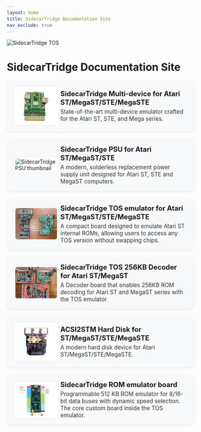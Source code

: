 ```yaml
---
layout: home
title: SidecarTridge Documentation Site
nav_exclude: true
---
```



![SidecarTridge TOS](/assets/images/SIDECARTRIDGE_TEXT_1920x416_BLACK.png)

# SidecarTridge Documentation Site

<!-- Project grid (scoped styles) -->
<style>
  .proj-grid {
    display: grid;
    grid-template-columns: repeat(auto-fit, minmax(340px, 1fr));
    gap: 1.2rem;
    margin-top: 0.75rem;
  }
  .proj-card {
    background: #f8f9fa;
    border-radius: 14px;
    padding: 1rem 1.1rem;
    box-shadow: 0 2px 6px rgba(0,0,0,0.08);
    transition: transform .12s ease, box-shadow .12s ease;
  }
  .proj-card:hover {
    transform: translateY(-2px);
    box-shadow: 0 10px 22px rgba(0,0,0,0.12);
  }
  .proj-inner {
    display: grid;
    grid-template-columns: 112px 1fr;
    gap: .9rem;
    align-items: center;
  }
  @media (max-width: 560px) {
    .proj-inner { grid-template-columns: 1fr; }
  }
  .proj-thumb {
    width: 100%;
    max-height: 96px;
    object-fit: contain;
    border-radius: 10px;
    background: #fff;
    padding: .25rem;
    border: 1px solid #e9ecef;
  }
  .proj-card h2 {
    margin: 0 0 .25rem 0;
    font-size: 1.15rem;
    line-height: 1.25;
  }
  .proj-card h2 a { text-decoration: none; }
  .proj-card p {
    margin: 0;
    font-size: .95rem;
    color: #333;
  }
</style>

<div class="proj-grid">

  <div class="proj-card">
    <div class="proj-inner">
      <img class="proj-thumb" src="/sidecartridge-multidevice/assets/images/BOARD-3.1-PICOW-PERSPECTIVE.png" alt="SidecarTridge multi-device thumbnail">
      <div>
        <h2><a href="/sidecartridge-multidevice/">SidecarTridge Multi-device for Atari ST/MegaST/STE/MegaSTE</a></h2>
        <p>State-of-the-art multi-device emulator crafted for the Atari ST, STE, and Mega series.</p>
      </div>
    </div>
  </div>

  <div class="proj-card">
    <div class="proj-inner">
      <img class="proj-thumb" src="/sidecartridge-psu/assets/images/psu_kit_top-thumbnail.png" alt="SidecarTridge PSU thumbnail">
      <div>
        <h2><a href="/sidecartridge-psu/">SidecarTridge PSU for Atari ST/MegaST/STE</a></h2>
        <p>A modern, solderless replacement power supply unit designed for Atari ST, STE and MegaST computers.</p>
      </div>
    </div>
  </div>

  <div class="proj-card">
    <div class="proj-inner">
      <img class="proj-thumb" src="/sidecartridge-tos/assets/images/sidecartridge-tos-boards-versions-thumbnail.png" alt="SidecarTridge TOS thumbnail">
      <div>
        <h2><a href="/sidecartridge-tos/">SidecarTridge TOS emulator for Atari ST/MegaST/STE/MegaSTE</a></h2>
        <p>A compact board designed to emulate Atari ST internal ROMs, allowing users to access any TOS version without swapping chips.</p>
      </div>
    </div>
  </div>

  <div class="proj-card">
    <div class="proj-inner">
      <img class="proj-thumb" src="/sidecartridge-tos-256kb-decoder/assets/images/256KB-DECODER-BOXED-KIT-BOARD-V3-THUMBNAIL.png" alt="SidecarTridge 256KB Decoder thumbnail">
      <div>
        <h2><a href="/sidecartridge-tos-256kb-decoder/">SidecarTridge TOS 256KB Decoder for Atari ST/MegaST</a></h2>
        <p>A Decoder board that enables 256KB ROM decoding for Atari ST and MegaST series with the TOS emulator.</p>
      </div>
    </div>
  </div>

  <div class="proj-card">
    <div class="proj-inner">
      <img class="proj-thumb" src="/acsi2stm-atari-st/assets/images/ACSI2STM2-TOP.png" alt="ACSI2STM HD thumbnail">
      <div>
        <h2><a href="/acsi2stm-atari-st/">ACSI2STM Hard Disk for ST/MegaST/STE/MegaSTE</a></h2>
        <p>A modern hard disk device for Atari ST/MegaST/STE/MegaSTE.</p>
      </div>
    </div>
  </div>

  <div class="proj-card">
    <div class="proj-inner">
      <img class="proj-thumb" src="/sidecartridge-rom/assets/images/PINOUT_DIAGRAM_V2_1280px.png" alt="SidecarTridge ROM thumbnail">
      <div>
        <h2><a href="/sidecartridge-rom/">SidecarTridge ROM emulator board</a></h2>
        <p>Programmable 512 KB ROM emulator for 8/16-bit data buses with dynamic speed selection. The core custom board inside the TOS emulator.</p>
      </div>
    </div>
  </div>

</div>

